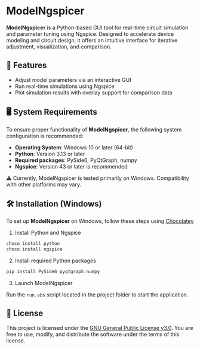 # ModelNgspicer

**ModelNgspicer** is a Python-based GUI tool for real-time circuit simulation and parameter tuning using Ngspice. Designed to accelerate device modeling and circuit design, it offers an intuitive interface for iterative adjustment, visualization, and comparison.

## 🚀 Features

- Adjust model parameters via an interactive GUI
- Run real-time simulations using Ngspice
- Plot simulation results with overlay support for comparison data

## 🖥️ System Requirements

To ensure proper functionality of **ModelNgspicer**, the following system configuration is recommended:

- **Operating System**: Windows 10 or later (64-bit)  
- **Python**: Version 3.13 or later  
- **Required packages**: PySide6, PyQtGraph, numpy  
- **Ngspice**: Version 43 or later is recommended

⚠️ Currently, ModelNgspicer is tested primarily on Windows. Compatibility with other platforms may vary.

## 🛠️ Installation (Windows)

To set up **ModelNgspicer** on Windows, follow these steps using [Chocolatey](https://chocolatey.org/)

1. Install Python and Ngspice

```powershell
choco install python
choco install ngspice
```

2. Install required Python packages

```bash
pip install PySide6 pyqtgraph numpy

```

3. Launch ModelNgspicer

Run the `run.vbs` script located in the project folder to start the application.

## 📄 License

This project is licensed under the [GNU General Public License v3.0](https://www.gnu.org/licenses/gpl-3.0.en.html). You are free to use, modify, and distribute the software under the terms of this license.
